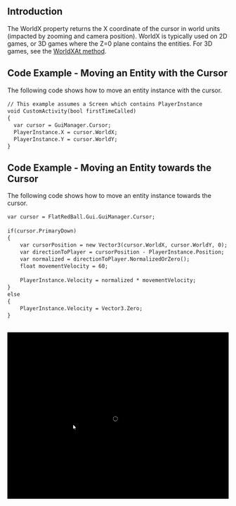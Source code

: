 ## Introduction

The WorldX property returns the X coordinate of the cursor in world units (impacted by zooming and camera position). WorldX is typically used on 2D games, or 3D games where the Z=0 plane contains the entities. For 3D games, see the [WorldXAt method](/documentation/api/flatredball/gui/cursor/worldxat.md).

## Code Example - Moving an Entity with the Cursor

The following code shows how to move an entity instance with the cursor.

    // This example assumes a Screen which contains PlayerInstance
    void CustomActivity(bool firstTimeCalled)
    {
      var cursor = GuiManager.Cursor;
      PlayerInstance.X = cursor.WorldX;
      PlayerInstance.Y = cursor.WorldY;
    }

## Code Example - Moving an Entity towards the Cursor

The following code shows how to move an entity instance towards the cursor.

    var cursor = FlatRedBall.Gui.GuiManager.Cursor;

    if(cursor.PrimaryDown)
    {
        var cursorPosition = new Vector3(cursor.WorldX, cursor.WorldY, 0);
        var directionToPlayer = cursorPosition - PlayerInstance.Position;
        var normalized = directionToPlayer.NormalizedOrZero();
        float movementVelocity = 60;

        PlayerInstance.Velocity = normalized * movementVelocity;
    }
    else
    {
        PlayerInstance.Velocity = Vector3.Zero;
    }

  [![](/media/2021-07-19_08-21-23.gif)](/media/2021-07-19_08-21-23.gif)    
